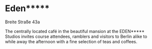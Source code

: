 # Eden*****

Breite Straße 43a

The centrally located café in the beautiful mansion at the EDEN***** Studios invites course attendees, ramblers and visitors to Berlin alike to while away the afternoon with a fine selection of teas and coffees.
